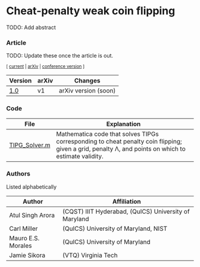# Cheat-penalty weak coin flipping

TODO: Add abstract


### Article

TODO: Update these once the article is out.

<sub> [ [current]() | [arXiv]() | [conference version]() ] </sub>


| Version | arXiv | Changes | 
|-|-|-|
| [1.0]() | v1 | arXiv version (soon) |


### Code

| File | Explanation | 
|-|-|
| [TIPG_Solver.m]() | Mathematica code that solves TIPGs corresponding to cheat penalty coin flipping; given a grid, penalty Λ, and points on which to estimate validity. | 



### Authors
Listed alphabetically 

| Author | Affiliation |
| - | - |
| Atul Singh Arora | (CQST) IIIT Hyderabad, (QuICS) University of Maryland | 
| Carl Miller | (QuICS) University of Maryland, NIST | 
| Mauro E.S. Morales | (QuICS) University of Maryland | 
| Jamie Sikora | (VTQ) Virginia Tech |


